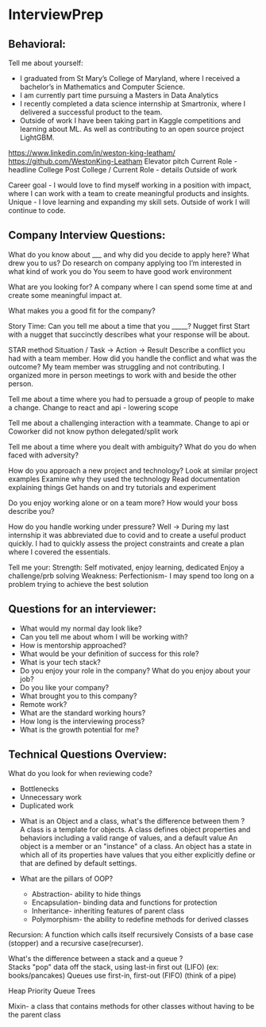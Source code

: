 # InterviewPrep

## Behavioral:

Tell me about yourself:
- I graduated from St Mary’s College of Maryland, where I received a bachelor’s in Mathematics and Computer Science. 
- I am currently part time pursuing a Masters in Data Analytics
- I recently completed a data science internship at Smartronix, where I delivered a successful product to the team.
- Outside of work I have been taking part in Kaggle competitions and learning about ML. As well as contributing to an open source project LightGBM.

https://www.linkedin.com/in/weston-king-leatham/
https://github.com/WestonKing-Leatham
Elevator pitch
Current Role -headline
College
Post College / Current Role - details
Outside of work

Career goal - I would love to find myself working in a position with impact, where I can work  with a team to create meaningful products and insights.
Unique - I love learning and expanding my skill sets. Outside of work I will continue to code.

## Company Interview Questions:
What do you know about ___ and why did you decide to apply here?  What drew you to us?
Do research on company applying too
I’m interested in what kind of work you do
You seem to have good work environment

What are you looking for?
A company where I can spend some time at and create some meaningful impact at.

What makes you a good fit for the company? 

Story Time: Can you tell me about a time that you _____? 
Nugget first
	Start with a nugget that succinctly describes what your response will be about.

STAR method
	Situation / Task -> Action -> Result
Describe a conflict you had with a team member. How did you handle the conflict and what was the outcome? 
My team member was struggling and not contributing. I organized more in person meetings to work with and beside the other person.

Tell me about a time where you had to persuade a group of people to make a change.
Change to react and api - lowering scope

Tell me about a challenging interaction with a teammate.
Change to api or Coworker did not know python delegated/split work

Tell me about a time where you dealt with ambiguity?
What do you do when faced with adversity?

How do you approach a new project and technology?
Look at similar project examples
Examine why they used the technology
Read documentation explaining things
Get hands on and try tutorials and experiment

Do you enjoy working alone or on a team more?
How would your boss describe you?

How do you handle working under pressure?
Well -> During my last internship it was abbreviated due to covid and to create a useful product quickly. I had to quickly assess the project constraints and create a plan where I covered the essentials.

Tell me your:
Strength:
	Self motivated, enjoy learning, dedicated
Enjoy a challenge/prb solving
Weakness:
	Perfectionism- I may spend too long on a problem trying to achieve the best solution
	
## Questions for an interviewer:
- What would my normal day look like?
- Can you tell me about whom I will be working with?
- How is mentorship approached?
- What would be your definition of success for this role?
- What is your tech stack?
- Do you enjoy your role in the company? What do you enjoy about your job?
- Do you like your company?
- What brought you to this company?
- Remote work?
- What are the standard working hours?
- How long is the interviewing process?
- What is the growth potential for me?

## Technical Questions Overview:
What do you look for when reviewing code?
- Bottlenecks
- Unnecessary work
- Duplicated work

* What is an Object and a class, what's the difference between them ?  
A class is a template for objects. A class defines object properties and behaviors including a valid range of values, and a default value 
An object is a member or an "instance" of a class. An object has a state in which all of its properties have values that you either explicitly define or that are defined by default settings.

* What are the pillars of OOP?
	- Abstraction- ability to hide things
	- Encapsulation- binding data and functions for protection
	- Inheritance- inheriting features of parent class
	- Polymorphism- the ability to redefine methods for derived classes

Recursion:
	A function which calls itself recursively
	Consists of a base case (stopper) and a recursive case(recurser).

What's the difference between a stack and a queue ?  
Stacks "pop" data off the stack, using last-in first out (LIFO) (ex: books/pancakes)
Queues use first-in, first-out (FIFO) (think of a pipe)

Heap
Priority Queue
Trees

Mixin- a class that contains methods for other classes without having to be the parent class



